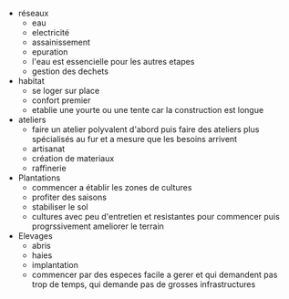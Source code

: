 - réseaux
  - eau
  - electricité
  - assainissement
  - epuration
  - l'eau est essencielle pour les autres etapes
  - gestion des dechets
- habitat
  - se loger sur place
  - confort premier
  - etablie une yourte ou une tente car la construction est longue
- ateliers
  - faire un atelier polyvalent d'abord puis faire des ateliers plus spécialisés au fur et a mesure que les besoins arrivent
  - artisanat
  - création de materiaux
  - raffinerie
- Plantations
  - commencer a établir les zones de cultures
  - profiter des saisons
  - stabiliser le sol
  - cultures avec peu d'entretien et resistantes pour commencer puis progrssivement ameliorer le terrain
- Elevages
  - abris
  - haies
  - implantation
  - commencer par des especes facile a gerer et qui demandent pas trop de temps, qui demande pas de grosses infrastructures